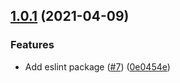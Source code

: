 ## [1.0.1](https://github.com/GobitVietNam/gobit-toolkit/tree/master/packages/eslint-config-gobit/compare/@gobitswap-libs/eslint-config-gobit@1.0.0...@gobitswap-libs/eslint-config-gobit@1.0.0) (2021-04-09)


### Features

* Add eslint package ([#7](https://github.com/GobitVietNam/gobit-toolkit/tree/master/packages/eslint-config-gobit/issues/7)) ([0e0454e](https://github.com/GobitVietNam/gobit-toolkit/tree/master/packages/eslint-config-gobit/commit/c95712822a1827479e4dfe987cab484d8fb125f9))



